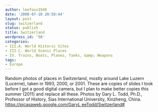 ```yaml
---
author: leefoxx1949
date: '2008-07-10 20:58:44'
layout: post
slug: switzerland
status: publish
title: Switzerland
wordpress_id: '50'
categories:
- III.A. World Historic Sites
- III.C. World Scenic Places
- IV. Trains, Boats, Planes, Tanks, &amp; Weapons
tags:
- Europe
---
```


Random photos of places in Switzerland, mostly around Lake Luzern (Lucerne),
taken in 1993, 2000, or 2001. These are copies of slides I took before I got a
good digital camera, but I plan to make better copies this summer (2011) and
replace all these. Photos by Gary L. Todd, Ph.D., Professor of History, Sias
International University, Xinzheng, China. [https://picasaweb.google.com/GaryL
eeTodd/Switzerland#](https://picasaweb.google.com/GaryLeeTodd/Switzerland#)

